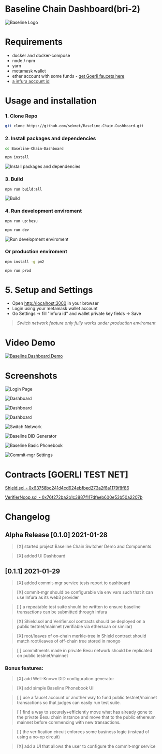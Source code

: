 # Baseline Chain Dashboard(bri-2)

![Baseline Logo](./assets/img/baselineHorizontal-Logo-Full-Color.svg)


# Requirements
- docker and docker-compose
- node / npm
- yarn
- [metamask wallet](https://metamask.io/download.html)
- ether account with some funds - [get Goerli faucets here](https://faucet.goerli.mudit.blog/)
- [a infura account id](https://infura.io/)

# Usage and installation

### 1. Clone Repo

```sh
git clone https://github.com/sekmet/Baseline-Chain-Dashboard.git
```

### 2. Install packages and dependencies

```sh
cd Baseline-Chain-Dashboard
```

```sh
npm install
```
![Install packages and dependencies](./docs/install.gif)

### 3. Build

```sh
npm run build:all
```
![Build](./docs/build.gif)

### 4. Run development enviroment

```sh
npm run up:besu
```

```sh
npm run dev
```
![Run development enviroment](./docs/run-dev.gif)

### Or production enviroment

```sh
npm install -g pm2
```

```sh
npm run prod
```


# 5. Setup and Settings

- Open [http://localhost:3000](http://localhost:3000) in your browser
- Login using your metamask wallet account
- Go Settings -> fill "infura id" and wallet private key fields -> Save

>*Switch network feature only fully works under production enviroment*


# Video Demo

[![Baseline Dashboard Demo](https://img.youtube.com/vi/Nm9v373pL0s/maxresdefault.jpg)](https://youtu.be/Nm9v373pL0s)


# Screenshots

![Login Page](./docs/baseline_dashboard_login.png)

![Dashboard](./docs/baseline_dashboard_1.png)

![Dashboard](./docs/baseline_dashboard_2.png)

![Dashboard](./docs/baseline_dashboard_3.png)

![Switch Network](./docs/baseline_dashboard_switch_network.png)

![Baseline DID Generator](./docs/baseline_didgenerator.png)

![Baseline Basic Phonebook](./docs/baseline_phonebook.png)

![Commit-mgr Settings](./docs/baseline_dashboard_settings.png)


# Contracts [GOERLI TEST NET]

[Shield.sol - 0x63758bc241d4cd924ebfbed273a2f6a1179f8f86](https://goerli.etherscan.io/address/0x63758bc241d4cd924ebfbed273a2f6a1179f8f86)

[VerifierNoop.sol - 0x76f272ba2b1c3887f117dfeeb600e53b50a2207b](https://goerli.etherscan.io/address/0x76f272ba2b1c3887f117dfeeb600e53b50a2207b)


# Changelog

## Alpha Release [0.1.0] 2021-01-28
> [X] started project Baseline Chain Switcher Demo and Components

> [X] added UI Dashboard

## [0.1.1] 2021-01-29
> [X] added commit-mgr service tests report to dashboard

> [X] commit-mgr should be configurable via env vars such that it can use Infura as its web3 provider

> [ ] a repeatable test suite should be written to ensure baseline transactions can be submitted through Infura

> [X] Shield.sol and Verifier.sol contracts should be deployed on a public testnet/mainnet (verifiable via etherscan or similar)

> [X] root/leaves of on-chain merkle-tree in Shield contract should match root/leaves of off-chain tree stored in mongo

> [ ] commitments made in private Besu network should be replicated on public testnet/mainnet

### Bonus features:
> [X] add Well-Known DID configuration generator

> [X] add simple Baseline Phonebook UI

> [ ] use a faucet account or another way to fund public testnet/mainnet transactions so that judges can easily run test suite.

> [ ] find a way to securely+efficiently move what has already gone to the private Besu chain instance and move that to the public ethereum mainnet before commencing with new transactions.

> [ ] the verification circuit enforces some business logic (instead of using a no-op circuit)

> [X] add a UI that allows the user to configure the commit-mgr service